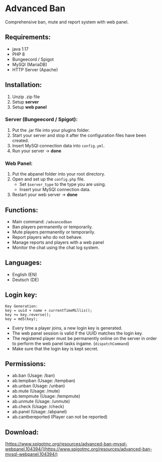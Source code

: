 # Advanced Ban
Comprehensive ban, mute and report system with web panel.

## Requirements:
- java 1.17
- PHP 8
- Bungeecord / Spigot
- MySQl (MariaDB)
- HTTP Server (Apache)

## Installation:
1. Unzip .zip file
2. Setup **server**
3. Setup **web panel**
### Server (Bungeecord / Spigot):
1. Put the .jar file into your plugins folder.
2. Start your server and stop it after the configuration files have been created.
3. Insert MySQl connection data into `config.yml`.
4. Run your server -> **done**
### Web Panel:
1. Put the abpanel folder into your root directory.
2. Open and set up the `config.php` file.
   - Set `$server_type` to the type you are using.
   - Insert your MySQl connection data.
3. Restart your web server -> **done**

## Functions:
- Main command: `/advancedban`
- Ban players permanently or temporarily.
- Mute players permanently or temporarily.
- Report players who do not behave.
- Manage reports and players with a web panel
- Monitor the chat using the chat log system.

## Languages:
- English (EN)
- Deutsch (DE)

## Login key:
````
Key Generation:
key = uuid + name + currentTimeMillis();
key += key.reverse();
key = md5(key);
````
- Every time a player joins, a new login key is generated.
- The web panel session is valid if the UUID matches the login key.
- The registered player must be permanently online on the server in order to perform the web panel tasks ingame. (`dispatchCommand`)
- Make sure that the login key is kept secret.

## Permissions:
- ab.ban (Usage: /ban)
- ab.tempban (Usage: /tempban)
- ab.unban (Usage: /unban)
- ab.mute (Usage: /mute)
- ab.tempmute (Usage: /tempmute)
- ab.unmute (Usage: /unmute)
- ab.check (Usage: /check)
- ab.panel (Usage: /abpanel)
- ab.cantbereported (Player can not be reported)

## Download:
[https://www.spigotmc.org/resources/advanced-ban-mysql-webpanel.104394/](https://www.spigotmc.org/resources/advanced-ban-mysql-webpanel.104394/)